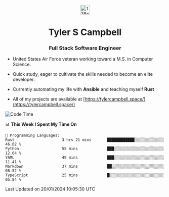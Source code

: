 <p align="center">
<a href="https://www.linkedin.com/in/t36campbell" target="blank"><img align="center" src="https://ik.imagekit.io/t36campbell/Portfolio/linkedin.png.original_m8bbGgPh6.png" alt="t36campbell" height="30" width="30" /></a>
</p>
<h1 align="center">Tyler S Campbell</h1>
<h3 align="center">Full Stack Software Engineer</h3>

* United States Air Force veteran working toward a M.S. in Computer Science.

* Quick study, eager to cultivate the skills needed to become an elite developer.

* Currently automating my life with **Ansible** and teaching myself **Rust**

* All of my projects are available at [https://tylercampbell.space/](https://tylercampbell.space/)

<!--START_SECTION:waka-->
![Code Time](http://img.shields.io/badge/Code%20Time-3%2C124%20hrs%2028%20mins-blue)

📊 **This Week I Spent My Time On** 

```text
💬 Programming Languages: 
Rust                     3 hrs 21 mins       ████████████░░░░░░░░░░░░░   46.02 % 
Python                   55 mins             ███░░░░░░░░░░░░░░░░░░░░░░   12.64 % 
YAML                     49 mins             ███░░░░░░░░░░░░░░░░░░░░░░   11.41 % 
Markdown                 37 mins             ██░░░░░░░░░░░░░░░░░░░░░░░   08.52 % 
TypeScript               25 mins             █░░░░░░░░░░░░░░░░░░░░░░░░   05.84 % 
```


 Last Updated on 20/01/2024 10:05:30 UTC
<!--END_SECTION:waka-->
